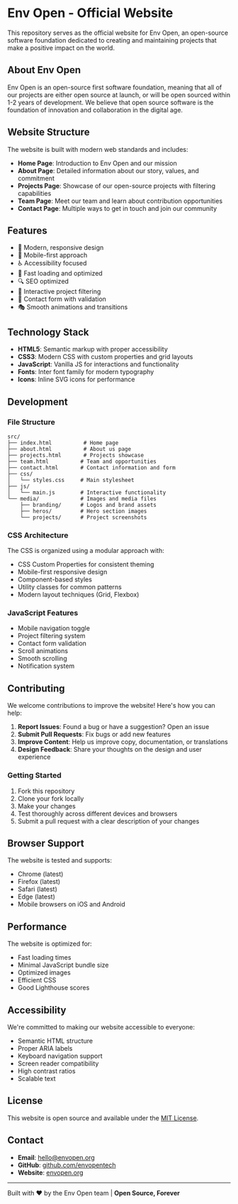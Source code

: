 # Env Open - Official Website

This repository serves as the official website for Env Open, an open-source software foundation dedicated to creating and maintaining projects that make a positive impact on the world.

## About Env Open

Env Open is an open-source first software foundation, meaning that all of our projects are either open source at launch, or will be open sourced within 1-2 years of development. We believe that open source software is the foundation of innovation and collaboration in the digital age.

## Website Structure

The website is built with modern web standards and includes:

- **Home Page**: Introduction to Env Open and our mission
- **About Page**: Detailed information about our story, values, and commitment
- **Projects Page**: Showcase of our open-source projects with filtering capabilities
- **Team Page**: Meet our team and learn about contribution opportunities
- **Contact Page**: Multiple ways to get in touch and join our community

## Features

- 🎨 Modern, responsive design
- 📱 Mobile-first approach
- ♿ Accessibility focused
- 🚀 Fast loading and optimized
- 🔍 SEO optimized
- 🎯 Interactive project filtering
- 📧 Contact form with validation
- 🎭 Smooth animations and transitions

## Technology Stack

- **HTML5**: Semantic markup with proper accessibility
- **CSS3**: Modern CSS with custom properties and grid layouts
- **JavaScript**: Vanilla JS for interactions and functionality
- **Fonts**: Inter font family for modern typography
- **Icons**: Inline SVG icons for performance

## Development

### File Structure

```
src/
├── index.html          # Home page
├── about.html          # About us page
├── projects.html       # Projects showcase
├── team.html          # Team and opportunities
├── contact.html       # Contact information and form
├── css/
│   └── styles.css     # Main stylesheet
├── js/
│   └── main.js        # Interactive functionality
└── media/             # Images and media files
    ├── branding/      # Logos and brand assets
    ├── heros/         # Hero section images
    └── projects/      # Project screenshots
```

### CSS Architecture

The CSS is organized using a modular approach with:

- CSS Custom Properties for consistent theming
- Mobile-first responsive design
- Component-based styles
- Utility classes for common patterns
- Modern layout techniques (Grid, Flexbox)

### JavaScript Features

- Mobile navigation toggle
- Project filtering system
- Contact form validation
- Scroll animations
- Smooth scrolling
- Notification system

## Contributing

We welcome contributions to improve the website! Here's how you can help:

1. **Report Issues**: Found a bug or have a suggestion? Open an issue
2. **Submit Pull Requests**: Fix bugs or add new features
3. **Improve Content**: Help us improve copy, documentation, or translations
4. **Design Feedback**: Share your thoughts on the design and user experience

### Getting Started

1. Fork this repository
2. Clone your fork locally
3. Make your changes
4. Test thoroughly across different devices and browsers
5. Submit a pull request with a clear description of your changes

## Browser Support

The website is tested and supports:

- Chrome (latest)
- Firefox (latest)
- Safari (latest)
- Edge (latest)
- Mobile browsers on iOS and Android

## Performance

The website is optimized for:

- Fast loading times
- Minimal JavaScript bundle size
- Optimized images
- Efficient CSS
- Good Lighthouse scores

## Accessibility

We're committed to making our website accessible to everyone:

- Semantic HTML structure
- Proper ARIA labels
- Keyboard navigation support
- Screen reader compatibility
- High contrast ratios
- Scalable text

## License

This website is open source and available under the [MIT License](LICENSE).

## Contact

- **Email**: hello@envopen.org
- **GitHub**: [github.com/envopentech](https://github.com/envopentech)
- **Website**: [envopen.org](https://envopen.org)

---

Built with ❤️ by the Env Open team | **Open Source, Forever**
